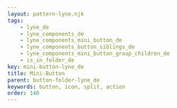 ```yaml
---
layout: pattern-lyne.njk
tags: 
    - lyne_de
    - lyne_components_de
    - lyne_components_mini_button_de
    - lyne_components_button_siblings_de
    - lyne_components_mini_button_group_children_de
    - is_in_folder_de
key: mini-button-lyne_de
title: Mini-Button
parent: button-folder-lyne_de
keywords: button, icon, split, action
order: 140
---
```

